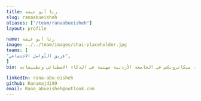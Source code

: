 ```yaml
---
title: رنا أبو عيشة
slug: ranaabueisheh
aliases: ["/team/ranaabueisheh"]
layout: profile

name: رنا أبو عيشة
image: ../../team/images/shai-placeholder.jpg
teams: [
"فريق التّواصل الاجتماعي",
]
bio: طالبة هندسة ميكاترونكس في الجامعة الأردنية مهتمة في الذكاء الاصطناعي وتطبيقاته

linkedIn: rana-abu-eisheh
github: Ranamajdi99
email: Rana_abueisheh@outlook.com
---
```


